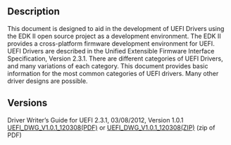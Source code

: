 ## Description

This document is designed to aid in the development of UEFI Drivers
using the EDK II open source project as a development environment. The
EDK II provides a cross-platform firmware development environment for
UEFI. UEFI Drivers are described in the Unified Extensible Firmware
Interface Specification, Version 2.3.1. There are different categories
of UEFI Drivers, and many variations of each category. This document
provides basic information for the most common categories of UEFI
drivers. Many other driver designs are possible.

## Versions

Driver Writer’s Guide for UEFI 2.3.1, 03/08/2012, Version 1.0.1
[UEFI_DWG_V1.0.1_120308(PDF)](https://github.com/tianocore-docs/Docs/raw/master/Driver_Developer/UEFI_Driver_Writer_Guide_V1.0.1_120308.pdf)
or
[UEFI_DWG_V1.0.1_120308(ZIP)](https://github.com/tianocore-docs/Docs/raw/master/Driver_Developer/UEFI_DWG_V1.0.1_120308.zip)
(zip of PDF)
